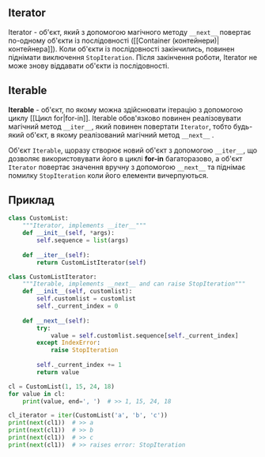 ## Iterator
Iterator - об'єкт, який з допомогою магічного методу `__next__` повертає по-одному об'єкти із послідовності ([[Container (контейнери)|контейнера]]). Коли об'єкти із послідовності закінчились, повинен піднімати виключення `StopIteration`. Після закінчення роботи, Iterator не може знову віддавати об'єкти із послідовності.

## Iterable
**Iterable** - об'єкт, по якому можна здійснювати ітерацію з допомогою циклу [[Цикл for|for-in]]. Iterable обов'язково повинен реалізовувати магічний метод `__iter__`, який повинен повертати `Iterator`, тобто будь-який об'єкт, в якому реалізований магічний метод `__next__` .

Об'єкт `Iterable`, щоразу створює новий об'єкт з допомогою `__iter__`, що дозволяє використовувати його в циклі **for-in** багаторазово, а об'єкт `Iterator` повертає значення вручну з допомогою `__next__` та піднімає помилку `StopIteration` коли його елементи вичерпуються.

## Приклад
```python
class CustomList:
    """Iterator, implements __iter__"""
    def __init__(self, *args):
        self.sequence = list(args)
    
    def __iter__(self):
        return CustomListIterator(self)

class CustomListIterator:
    """Iterable, implements __next__ and can raise StopIteration"""
    def __init__(self, customlist):
        self.customlist = customlist
        self._current_index = 0
    
    def __next__(self):
        try:
            value = self.customlist.sequence[self._current_index]
        except IndexError:
            raise StopIteration
            
        self._current_index += 1
        return value

cl = CustomList(1, 15, 24, 18)
for value in cl:
    print(value, end=', ')  # >> 1, 15, 24, 18

cl_iterator = iter(CustomList('a', 'b', 'c'))
print(next(cl1))  # >> a
print(next(cl1))  # >> b
print(next(cl1))  # >> c
print(next(cl1))  # >> raises error: StopIteration
```
